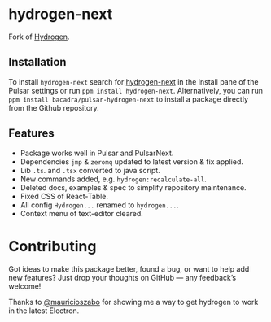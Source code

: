 # hydrogen-next

Fork of [Hydrogen](https://github.com/nteract/hydrogen).

## Installation

To install `hydrogen-next` search for [hydrogen-next](https://web.pulsar-edit.dev/packages/hydrogen-next) in the Install pane of the Pulsar settings or run `ppm install hydrogen-next`. Alternatively, you can run `ppm install bacadra/pulsar-hydrogen-next` to install a package directly from the Github repository.

## Features

- Package works well in Pulsar and PulsarNext.
- Dependencies `jmp` & `zeromq` updated to latest version & fix applied.
- Lib `.ts`. and `.tsx` converted to java script.
- New commands added, e.g. `hydrogen:recalculate-all`.
- Deleted docs, examples & spec to simplify repository maintenance.
- Fixed CSS of React-Table.
- All config `Hydrogen...` renamed to `hydrogen...`.
- Context menu of text-editor cleared.

# Contributing

Got ideas to make this package better, found a bug, or want to help add new features? Just drop your thoughts on GitHub — any feedback’s welcome!

Thanks to [@mauricioszabo](https://github.com/mauricioszabo) for showing me a way to get hydrogen to work in the latest Electron.
